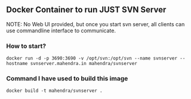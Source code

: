 ## Docker Container to run JUST SVN Server 
  NOTE: No Web UI provided, but once you start svn server, all clients can use commandline interface to communicate.

### How to start?
 `docker run -d -p 3690:3690 -v /opt/svn:/opt/svn --name svnserver --hostname svnserver.mahendra.in mahendra/svnserver`	

### Command I have used to build this image
  `docker build -t mahendra/svnserver . `

